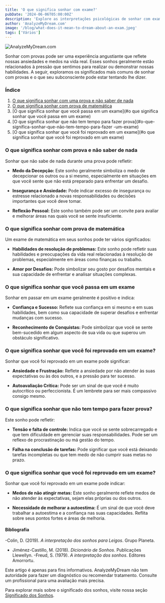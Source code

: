 ```yaml
---
title: 'O que significa sonhar com exame?'
pubDate: '2024-06-06T05:00:00Z'
description: 'Explore as interpretações psicológicas de sonhar com exames, da ansiedade à autoavaliação, e como esses sonhos refletem seus medos e expectativas.'
author: 'AnalyzeMyDream.com'
image: '/blog/what-does-it-mean-to-dream-about-an-exam.jpeg'
tags: ['Vários']
---
```


![AnalyzeMyDream.com](/blog/what-does-it-mean-to-dream-about-an-exam.jpeg)

Sonhar com provas pode ser uma experiência angustiante que reflete nossas ansiedades e medos na vida real. Esses sonhos geralmente estão relacionados à pressão que sentimos para realizar ou demonstrar nossas habilidades. A seguir, exploramos os significados mais comuns de sonhar com provas e o que seu subconsciente pode estar tentando lhe dizer.

### Índice

1. [O que significa sonhar com uma prova e não saber de nada](#o-que-significa-sonhar-com-uma-prova-e-não-sabe-de-nada)
2. [O que significa sonhar com prova de matemática](#o-que-significa-sonhar-com-prova-de-matemática)
3. [O que significa sonhar que você passa em um exame](#o que significa sonhar que você passa em um exame)
4. [O que significa sonhar que não tem tempo para fazer prova](#o-que-significa-sonhar-que-não-tem-tempo-para-fazer -um-exame)
5. [O que significa sonhar que você foi reprovado em um exame](#o que significa sonhar que você foi reprovado em um exame)



### O que significa sonhar com prova e não saber de nada

Sonhar que não sabe de nada durante uma prova pode refletir:

- **Medo da Decepção:** Este sonho geralmente simboliza o medo de decepcionar os outros ou a si mesmo, especialmente em situações em que você sente que não está preparado para enfrentar um desafio.

- **Insegurança e Ansiedade:** Pode indicar excesso de insegurança ou estresse relacionado a novas responsabilidades ou decisões importantes que você deve tomar.

- **Reflexão Pessoal:** Este sonho também pode ser um convite para avaliar e melhorar áreas nas quais você se sente insuficiente.

### O que significa sonhar com prova de matemática

Um exame de matemática em seus sonhos pode ter vários significados:

- **Habilidades de resolução de problemas:** Este sonho pode refletir suas habilidades e preocupações da vida real relacionadas à resolução de problemas, especialmente em áreas como finanças ou trabalho.

- **Amor por Desafios:** Pode simbolizar seu gosto por desafios mentais e sua capacidade de enfrentar e analisar situações complexas.

### O que significa sonhar que você passa em um exame

Sonhar em passar em um exame geralmente é positivo e indica:

- **Confiança e Sucesso:** Reflete sua confiança em si mesmo e em suas habilidades, bem como sua capacidade de superar desafios e enfrentar mudanças com sucesso.

- **Reconhecimento de Conquistas:** Pode simbolizar que você se sente bem-sucedido em algum aspecto de sua vida ou que superou um obstáculo significativo.

### O que significa sonhar que você foi reprovado em um exame?

Sonhar que você foi reprovado em um exame pode significar:

- **Ansiedade e Frustração:** Reflete a ansiedade por não atender às suas expectativas ou às dos outros, e a pressão para ter sucesso.

- **Autoavaliação Crítica:** Pode ser um sinal de que você é muito autocrítico ou perfeccionista. É um lembrete para ser mais compassivo consigo mesmo.

### O que significa sonhar que não tem tempo para fazer prova?

Este sonho pode refletir:

- **Tensão e falta de controle:** Indica que você se sente sobrecarregado e que tem dificuldade em gerenciar suas responsabilidades. Pode ser um reflexo de procrastinação ou má gestão do tempo.

- **Falha na conclusão de tarefas:** Pode significar que você está deixando tarefas incompletas ou que tem medo de não cumprir suas metas no prazo.

### O que significa sonhar que você foi reprovado em um exame?

Sonhar que você foi reprovado em um exame pode indicar:

- **Medos de não atingir metas:** Este sonho geralmente reflete medos de não atender às expectativas, sejam elas próprias ou dos outros.

- **Necessidade de melhorar a autoestima:** É um sinal de que você deve trabalhar a autoestima e a confiança nas suas capacidades. Reflita sobre seus pontos fortes e áreas de melhoria.

#### Bibliografia

-Colin, D. (2019). *A interpretação dos sonhos para Leigos*. Grupo Planeta.
- Jiménez-Castillo, M. (2018). *Dicionário de Sonhos*. Publicações Llewellyn.
-Freud, S. (1979). *A interpretação dos sonhos*. Editores Amorrortu.

Este artigo é apenas para fins informativos. AnalyzeMyDream não tem autoridade para fazer um diagnóstico ou recomendar tratamento. Consulte um profissional para uma avaliação mais precisa.

Para explorar mais sobre o significado dos sonhos, visite nossa seção [Significado dos Sonhos](#).